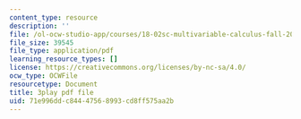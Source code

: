 ```yaml
---
content_type: resource
description: ''
file: /ol-ocw-studio-app/courses/18-02sc-multivariable-calculus-fall-2010/phk05iSMezA_transcript.pdf
file_size: 39545
file_type: application/pdf
learning_resource_types: []
license: https://creativecommons.org/licenses/by-nc-sa/4.0/
ocw_type: OCWFile
resourcetype: Document
title: 3play pdf file
uid: 71e996dd-c844-4756-8993-cd8ff575aa2b
---
```

